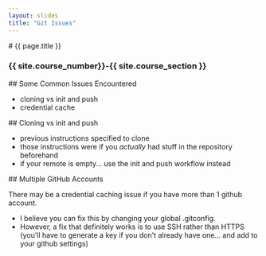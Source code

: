 ```yaml
---
layout: slides
title: "Git Issues"
---
```

<section markdown="block" class="intro-slide">
# {{ page.title }}

### {{ site.course_number}}-{{ site.course_section }}

<p><small></small></p>
</section>

<section markdown="block">
## Some Common Issues Encountered

* cloning vs init and push
* credential cache
</section>

<section markdown="block">
## Cloning vs init and push

* previous instructions specified to clone
* those instructions were if you _actually_ had stuff in the repository beforehand
* if your remote is empty... use the init and push workflow instead

</section>

<section markdown="block">
## Multiple GitHub Accounts

There may be a credential caching issue if you have more than 1 github account.

* I believe you can fix this by changing your global .gitconfig.
* However, a fix that definitely works is to use SSH rather than HTTPS (you'll have to generate a key if you don't already have one... and add to your github settings)

</section>
